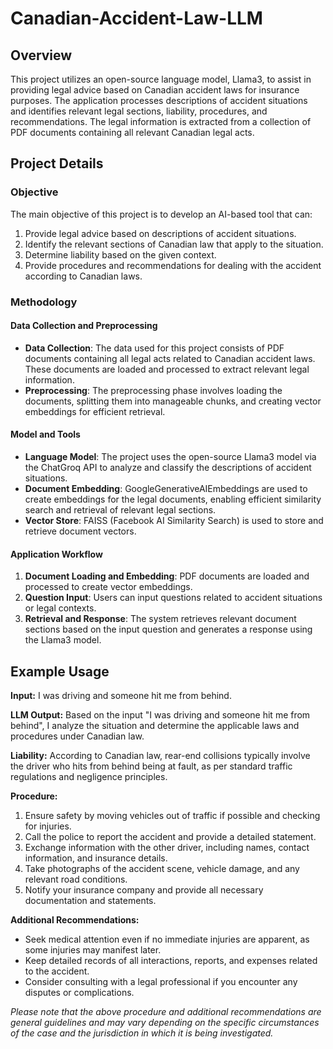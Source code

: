 # Canadian-Accident-Law-LLM

## Overview
This project utilizes an open-source language model, Llama3, to assist in providing legal advice based on Canadian accident laws for insurance purposes. The application processes descriptions of accident situations and identifies relevant legal sections, liability, procedures, and recommendations. The legal information is extracted from a collection of PDF documents containing all relevant Canadian legal acts.

## Project Details
### Objective
The main objective of this project is to develop an AI-based tool that can:
1. Provide legal advice based on descriptions of accident situations.
2. Identify the relevant sections of Canadian law that apply to the situation.
3. Determine liability based on the given context.
4. Provide procedures and recommendations for dealing with the accident according to Canadian laws.

### Methodology
#### Data Collection and Preprocessing
- **Data Collection**: The data used for this project consists of PDF documents containing all legal acts related to Canadian accident laws. These documents are loaded and processed to extract relevant legal information.
- **Preprocessing**: The preprocessing phase involves loading the documents, splitting them into manageable chunks, and creating vector embeddings for efficient retrieval.

#### Model and Tools
- **Language Model**: The project uses the open-source Llama3 model via the ChatGroq API to analyze and classify the descriptions of accident situations.
- **Document Embedding**: GoogleGenerativeAIEmbeddings are used to create embeddings for the legal documents, enabling efficient similarity search and retrieval of relevant legal sections.
- **Vector Store**: FAISS (Facebook AI Similarity Search) is used to store and retrieve document vectors.

#### Application Workflow
1. **Document Loading and Embedding**: PDF documents are loaded and processed to create vector embeddings.
2. **Question Input**: Users can input questions related to accident situations or legal contexts.
3. **Retrieval and Response**: The system retrieves relevant document sections based on the input question and generates a response using the Llama3 model.

## Example Usage

**Input:** I was driving and someone hit me from behind.

**LLM Output:**
Based on the input "I was driving and someone hit me from behind", I analyze the situation and determine the applicable laws and procedures under Canadian law.

**Liability:** According to Canadian law, rear-end collisions typically involve the driver who hits from behind being at fault, as per standard traffic regulations and negligence principles.

**Procedure:**
1. Ensure safety by moving vehicles out of traffic if possible and checking for injuries.
2. Call the police to report the accident and provide a detailed statement.
3. Exchange information with the other driver, including names, contact information, and insurance details.
4. Take photographs of the accident scene, vehicle damage, and any relevant road conditions.
5. Notify your insurance company and provide all necessary documentation and statements.

**Additional Recommendations:**
- Seek medical attention even if no immediate injuries are apparent, as some injuries may manifest later.
- Keep detailed records of all interactions, reports, and expenses related to the accident.
- Consider consulting with a legal professional if you encounter any disputes or complications.

*Please note that the above procedure and additional recommendations are general guidelines and may vary depending on the specific circumstances of the case and the jurisdiction in which it is being investigated.*
